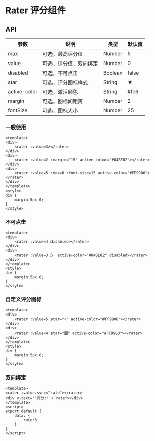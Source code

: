 # Rater 评分组件

## API
| 参数         | 说明                  | 类型        | 默认值 |
| ----------- | ---------------------- | ---------- | ------- |
|max|可选，最高评分值|Number|5|
|value|可选，评分值，双向绑定|Number|0|
|disabled|可选，不可点击|Boolean|false|
|star|可选，评分图标样式|String|★|
|active-color|可选，激活颜色|String|#fc6|
|margin|可选，图标间距离|Number|2|
|fontSize|可选，图标大小|Number|25|


### 一般使用

``` vux components=Rater height=130
<template>
<div>
    <rater :value=3></rater>
</div>
<div>
    <rater :value=2 :margin="15" active-color="#04BE02"></rater>
</div>
<div>
    <rater :value=5 :max=6 :font-size=15 active-color="#FF9900"></rater>
</div>
</template>
<style>
div {
    margin:5px 0;
}
</style>
```

### 不可点击

``` vux components=Rater
<template>
<div>
    <rater :value=4 disabled></rater>
</div>
<div>
    <rater :value=3.5  active-color="#04BE02" disabled></rater>
</div>
</template>
<style>
div {
    margin:5px 0;
}
</style>
```

### 自定义评分图标

``` vux components=Rater height=100
<template>
<div>
    <rater :value=5 star="☼" active-color="#FF9900"></rater>
</div>
<div>
    <rater :value=4 star="囧" active-color="#FF9900"></rater>
</div>
</template>
<style>
div {
    margin:5px 0;
}
</style>
```

### 双向绑定

``` vux components=Rater height=80
<template>
<rater :value.sync="rate"></rater>
<div v-text="'评分:' + rate"></div>
</template>
<script>
export default {
    data: {
        rate:3
    }
}
</script>
```
